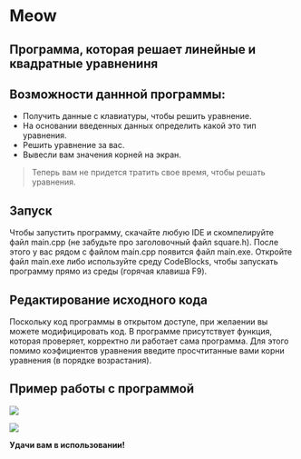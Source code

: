 # Meow
## Программа, которая решает линейные и квадратные уравнениня
## Возможности даннной программы:

- Получить данные с клавиатуры, чтобы решить уравнение.
- На основании введенных данных определить какой это тип уравнения.
- Решить уравнение за вас.
- Вывесли вам значения корней на экран.

> Теперь вам не придется тратить свое время,
> чтобы решать уравнения.

## Запуск

Чтобы запустить программу, скачайте любую IDE и скомпелируйте файл main.cpp (не забудьте про заголовочный файл square.h). После этого у вас рядом с файлом main.cpp появится файл main.exe. Откройте файл main.exe либо используйте среду CodeBlocks, чтобы запускать программу прямо из среды (горячая клавиша F9).

## Редактирование исходного кода

Поскольку код программы в открытом доступе, при желаении вы можете модифицировать код. В программе присутствует функция, которая проверяет, корректно ли работает сама программа. Для этого помимо коэфициентов уравнения введите просчтитанные вами корни уравнения (в порядке возрастания).

## Пример работы с программой

![](https://sun9-35.userapi.com/impg/da4xoDit6zX91MrgGJ99OZpCFK1WqIEJ-Zi_gg/h0mDyo7QRhI.jpg?size=1103x635&quality=96&sign=cec31cc2a22ef01f8db38557871db8f1&type=album)

![](https://sun9-5.userapi.com/impg/cVjCpgYI7QEW4D9CsnB3QktrbmthbyjizpYdzA/phcYHSJqoV8.jpg?size=1103x638&quality=96&sign=66cda9a73abb424712d9341402872d06&type=album)

**Удачи вам в использовании!**

